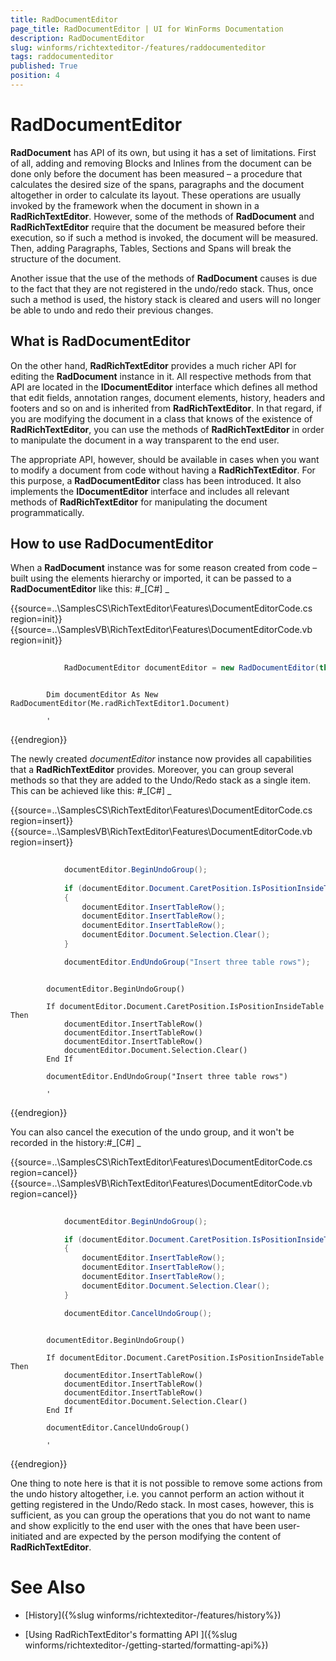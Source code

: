 ```yaml
---
title: RadDocumentEditor
page_title: RadDocumentEditor | UI for WinForms Documentation
description: RadDocumentEditor
slug: winforms/richtexteditor-/features/raddocumenteditor
tags: raddocumenteditor
published: True
position: 4
---
```


# RadDocumentEditor



__RadDocument__ has API of its own, but using it has a set of limitations. First of all, adding and removing Blocks and
        Inlines from the document can be done only before the document has been measured – a procedure that calculates the desired size of the spans,
        paragraphs and the document altogether in order to calculate its layout. These operations are usually invoked by the framework when the
        document in shown in a __RadRichTextEditor__. However, some of the methods of __RadDocument__ and
        __RadRichTextEditor__ require that the document be measured before their execution, so if such a method is invoked, the
        document will be measured. Then, adding Paragraphs, Tables, Sections and Spans will break the structure of the document.
      

Another issue that the use of the methods of __RadDocument__ causes is due to the fact that they are not registered in
        the undo/redo stack. Thus, once such a method is used, the history stack is cleared and users will no longer be able to undo and redo their
        previous changes.
      

## What is RadDocumentEditor

On the other hand, __RadRichTextEditor__ provides a much richer API for editing the __RadDocument__
          instance in it. All respective methods from that API are located in the __IDocumentEditor__ interface which defines
          all method that edit fields, annotation ranges, document elements, history, headers and footers and so on and is inherited from
          __RadRichTextEditor__. In that regard, if you are modifying the document in a class that knows of the existence of
          __RadRichTextEditor__, you can use the methods of __RadRichTextEditor__ in order to manipulate the
          document in a way transparent to the end user.
        

The appropriate API, however, should be available in cases when you want to modify a document from code without having a
          __RadRichTextEditor__. For this purpose, a __RadDocumentEditor__ class has been introduced. It also
          implements the __IDocumentEditor__ interface and includes all relevant methods of __RadRichTextEditor__
          for manipulating the document programmatically.
        

## How to use RadDocumentEditor

When a __RadDocument__ instance was for some reason created from code – built using the elements hierarchy or imported,
          it can be passed to a __RadDocumentEditor__ like this:
        #_[C#] _

	



{{source=..\SamplesCS\RichTextEditor\Features\DocumentEditorCode.cs region=init}} 
{{source=..\SamplesVB\RichTextEditor\Features\DocumentEditorCode.vb region=init}} 

````C#
            
            RadDocumentEditor documentEditor = new RadDocumentEditor(this.radRichTextEditor1.Document);
````
````VB.NET

        Dim documentEditor As New RadDocumentEditor(Me.radRichTextEditor1.Document)

        '
````

{{endregion}} 




The newly created *documentEditor* instance now provides all capabilities that a
          __RadRichTextEditor__ provides. Moreover, you can group several methods so that they are added to the Undo/Redo stack
          as a single item. This can be achieved like this:
        #_[C#] _

	



{{source=..\SamplesCS\RichTextEditor\Features\DocumentEditorCode.cs region=insert}} 
{{source=..\SamplesVB\RichTextEditor\Features\DocumentEditorCode.vb region=insert}} 

````C#
                
            documentEditor.BeginUndoGroup();
                
            if (documentEditor.Document.CaretPosition.IsPositionInsideTable)
            {
                documentEditor.InsertTableRow();
                documentEditor.InsertTableRow();
                documentEditor.InsertTableRow();
                documentEditor.Document.Selection.Clear();
            }

            documentEditor.EndUndoGroup("Insert three table rows");
````
````VB.NET

        documentEditor.BeginUndoGroup()

        If documentEditor.Document.CaretPosition.IsPositionInsideTable Then
            documentEditor.InsertTableRow()
            documentEditor.InsertTableRow()
            documentEditor.InsertTableRow()
            documentEditor.Document.Selection.Clear()
        End If

        documentEditor.EndUndoGroup("Insert three table rows")

        '
````

{{endregion}} 




You can also cancel the execution of the undo group, and it won't be recorded in the history:#_[C#] _

	



{{source=..\SamplesCS\RichTextEditor\Features\DocumentEditorCode.cs region=cancel}} 
{{source=..\SamplesVB\RichTextEditor\Features\DocumentEditorCode.vb region=cancel}} 

````C#
                
            documentEditor.BeginUndoGroup();

            if (documentEditor.Document.CaretPosition.IsPositionInsideTable)
            {
                documentEditor.InsertTableRow();
                documentEditor.InsertTableRow();
                documentEditor.InsertTableRow();
                documentEditor.Document.Selection.Clear();
            }

            documentEditor.CancelUndoGroup();
````
````VB.NET

        documentEditor.BeginUndoGroup()

        If documentEditor.Document.CaretPosition.IsPositionInsideTable Then
            documentEditor.InsertTableRow()
            documentEditor.InsertTableRow()
            documentEditor.InsertTableRow()
            documentEditor.Document.Selection.Clear()
        End If

        documentEditor.CancelUndoGroup()

        '
````

{{endregion}} 




One thing to note here is that it is not possible to remove some actions from the undo history altogether, i.e. you cannot perform an
          action without it getting registered in the Undo/Redo stack. In most cases, however, this is sufficient, as you can group the operations
          that you do not want to name and show explicitly to the end user with the ones that have been user-initiated and are expected by the person
          modifying the content of __RadRichTextEditor__.
        

# See Also

 * [History]({%slug winforms/richtexteditor-/features/history%})

 * [Using RadRichTextEditor's formatting API ]({%slug winforms/richtexteditor-/getting-started/formatting-api%})
